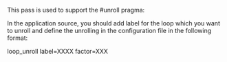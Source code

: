 This pass is used to support the #unroll pragma:

In the application source, you should add label for the loop which you want to unroll
and define the unrolling in the configuration file in the following format:

loop_unroll label=XXXX factor=XXX
